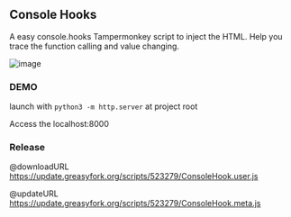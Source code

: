 ## Console Hooks

A easy console.hooks Tampermonkey script to inject the HTML. Help you trace the function calling and value changing.


![image](https://github.com/user-attachments/assets/40c389dd-029c-433f-8c21-4c0e5d4b1b5a)

### DEMO

launch with `python3 -m http.server` at project root

Access the localhost:8000 

### Release

@downloadURL https://update.greasyfork.org/scripts/523279/ConsoleHook.user.js

@updateURL https://update.greasyfork.org/scripts/523279/ConsoleHook.meta.js
